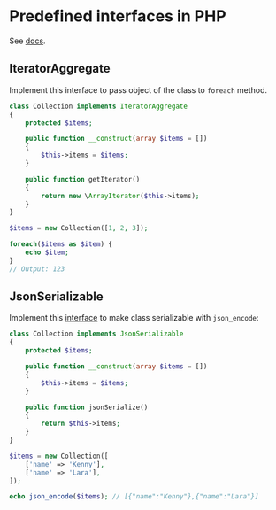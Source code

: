 # Predefined interfaces in PHP

See [docs](https://www.php.net/manual/en/reserved.interfaces.php).

## IteratorAggregate

Implement this interface to pass object of the class to `foreach` method.

```php
class Collection implements IteratorAggregate
{
    protected $items;

    public function __construct(array $items = [])
    {
        $this->items = $items;
    }

    public function getIterator()
    {
        return new \ArrayIterator($this->items);
    }
}

$items = new Collection([1, 2, 3]);

foreach($items as $item) {
    echo $item;
}
// Output: 123
```

## JsonSerializable

Implement this [interface](https://www.php.net/manual/en/class.jsonserializable.php) to make class serializable with `json_encode`:

```php
class Collection implements JsonSerializable
{
    protected $items;

    public function __construct(array $items = [])
    {
        $this->items = $items;
    }

    public function jsonSerialize()
    {
        return $this->items;
    }
}

$items = new Collection([
    ['name' => 'Kenny'],
    ['name' => 'Lara'],
]);

echo json_encode($items); // [{"name":"Kenny"},{"name":"Lara"}]
```
